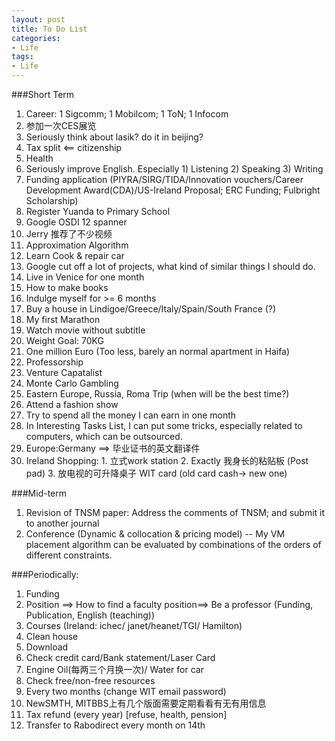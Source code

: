 ```yaml
---
layout: post
title: To Do List
categories:
- Life
tags:
- Life
---
```



###Short Term
1. Career: 1 Sigcomm;  1 Mobilcom;  1 ToN; 1 Infocom
2. 参加一次CES展览
3. Seriously think about lasik? do it in beijing?
4. Tax split <== citizenship
5. Health 
6. Seriously improve English. Especially 1) Listening 2) Speaking 3) Writing
7. Funding application (PIYRA/SIRG/TIDA/Innovation vouchers/Career Development Award(CDA)/US-Ireland Proposal; ERC Funding; Fulbright Scholarship)
8. Register Yuanda to Primary School
9. Google OSDI 12 spanner
10. Jerry 推荐了不少视频
11. Approximation Algorithm
12. Learn Cook & repair car
13. Google cut off a lot of projects, what kind of similar things I should do.
14. Live in Venice for one month
15. How to make books
16. Indulge myself for >= 6 months
17. Buy a house in Lindigoe/Greece/Italy/Spain/South France (?)
18. My first Marathon
19. Watch movie without subtitle
20. Weight Goal: 70KG
21. One million Euro (Too less, barely an normal apartment in Haifa)
22. Professorship
23. Venture Capatalist
24. Monte Carlo Gambling
25. Eastern Europe, Russia, Roma Trip (when will be the best time?)
26. Attend a fashion show
27. Try to spend all the money I can earn in one month
28. In Interesting Tasks List, I can put some tricks, especially related to computers, which can be outsourced.
29. Europe:Germany ==> 毕业证书的英文翻译件
30. Ireland  Shopping: 1. 立式work station 2. Exactly 我身长的粘贴板 (Post pad) 3. 放电视的可升降桌子
WIT card (old card cash-> new one)

###Mid-term 
1. Revision of TNSM paper: Address the comments of TNSM; and submit it to another journal
2. Conference (Dynamic & collocation & pricing model)
-- My VM placement algorithm can be evaluated by combinations of the orders of different constraints.

###Periodically:
1. Funding
2. Position ==> How to find a faculty position==> Be a professor (Funding, Publication, English (teaching))
3. Courses (Ireland: ichec/ janet/heanet/TGI/ Hamilton)
4. Clean house
5. Download 
6. Check credit card/Bank statement/Laser Card
7. Engine Oil(每两三个月换一次)/ Water for car
8. Check free/non-free resources
9. Every two months (change WIT email password)
10. NewSMTH, MITBBS上有几个版面需要定期看看有无有用信息
11. Tax refund (every year) [refuse, health, pension]
12. Transfer to Rabodirect every month on 14th
